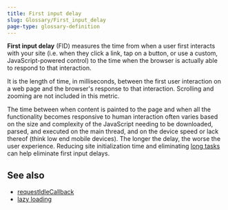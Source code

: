```yaml
---
title: First input delay
slug: Glossary/First_input_delay
page-type: glossary-definition
---
```




**First input delay** (FID) measures the time from when a user first interacts with your site (i.e. when they click a link, tap on a button, or use a custom, JavaScript-powered control) to the time when the browser is actually able to respond to that interaction.

It is the length of time, in milliseconds, between the first user interaction on a web page and the browser's response to that interaction. Scrolling and zooming are not included in this metric.

The time between when content is painted to the page and when all the functionality becomes responsive to human interaction often varies based on the size and complexity of the JavaScript needing to be downloaded, parsed, and executed on the main thread, and on the device speed or lack thereof (think low end mobile devices). The longer the delay, the worse the user experience. Reducing site initialization time and eliminating [long tasks](/Web/API/PerformanceLongTaskTiming) can help eliminate first input delays.

## See also

- [requestIdleCallback](/Web/API/Window/requestIdleCallback)
- [lazy loading](/Web/Performance/Lazy_loading)
